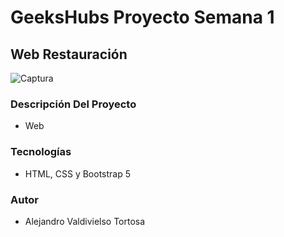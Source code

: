 # GeeksHubs Proyecto Semana 1
## Web Restauración
![Captura](https://github.com/VALDITOR/FSDP1/assets/139993876/c266b42e-4f25-40d2-8520-492992a601e8)


### Descripción Del Proyecto
 - Web
### Tecnologías
 - HTML, CSS y Bootstrap 5
### Autor
 - Alejandro Valdivielso Tortosa

